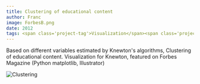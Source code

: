 ```yaml
---
title: Clustering of educational content
author: Franc
image: ForbesB.png
date: 2012
tags: <span class='project-tag'>Visualization</span><span class='project-tag'>Print</span><span class='project-tag'>Visual communication</span>
---
```


Based on different variables estimated by Knewton's algorithms, Clustering of educational content. Visualization for Knewton, featured on Forbes Magazine (Python matplotlib, Illustrator)

![Clustering](assets/content/work/ForbesB.png)
